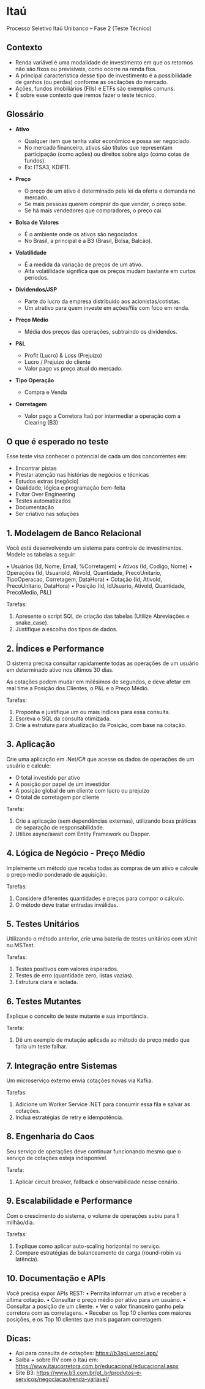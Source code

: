 # Itaú

Processo Seletivo Itaú Unibanco – Fase 2 (Teste Técnico)

## Contexto

- Renda variável é uma modalidade de investimento em que os retornos não são fixos ou previsíveis, como ocorre na renda fixa.
- A principal característica desse tipo de investimento é a possibilidade de ganhos (ou perdas) conforme as oscilações do mercado.
- Ações, fundos imobiliários (FIIs) e ETFs são exemplos comuns.
- É sobre esse contexto que iremos fazer o teste técnico.

## Glossário

- **Ativo**
    - Qualquer item que tenha valor econômico e possa ser negociado.
    - No mercado financeiro, ativos são títulos que representam participação (como ações) ou direitos sobre algo (como cotas de fundos).
    - Ex: ITSA3, KDIF11.

- **Preço**
    - O preço de um ativo é determinado pela lei da oferta e demanda no mercado.
    - Se mais pessoas querem comprar do que vender, o preço sobe.
    - Se há mais vendedores que compradores, o preço cai.

- **Bolsa de Valores**
    - É o ambiente onde os ativos são negociados.
    - No Brasil, a principal é a B3 (Brasil, Bolsa, Balcão).

- **Volatilidade**
    - É a medida da variação de preços de um ativo.
    - Alta volatilidade significa que os preços mudam bastante em curtos períodos.

- **Dividendos/JSP**
    - Parte do lucro da empresa distribuído aos acionistas/cotistas.
    - Um atrativo para quem investe em ações/fiis com foco em renda.

- **Preço Médio**
    - Média dos preços das operações, subtraindo os dividendos.

- **P&L**
    - Profit (Lucro) & Loss (Prejuízo)
    - Lucro / Prejuízo do cliente
    - Valor pago vs preço atual do mercado.

- **Tipo Operação**
    - Compra e Venda

- **Corretagem**
    - Valor pago a Corretora Itaú por intermediar a operação com a Clearing (B3)

## O que é esperado no teste

Esse teste visa conhecer o potencial de cada um dos concorrentes em:

- Encontrar pistas
- Prestar atenção nas histórias de negócios e técnicas
- Estudos extras (negócio)
- Qualidade, lógica e programação bem-feita
- Evitar Over Engineering
- Testes automatizados
- Documentação
- Ser criativo nas soluções


## 1. Modelagem de Banco Relacional

Você está desenvolvendo um sistema para controle de investimentos. Modele as tabelas a seguir:

• Usuários  (Id, Nome, Email, %Corretagem)
• Ativos    (Id, Codigo, Nome)
• Operações (Id, UsuarioId, AtivoId, Quantidade, PrecoUnitario, TipoOperacao, Corretagem, DataHora)
• Cotação   (Id, AtivoId, PrecoUnitario, DataHora)
• Posição   (Id, IdUsuario, AtivoId, Quantidade, PrecoMedio, P&L)

Tarefas:

1. Apresente o script SQL de criação das tabelas (Utilize Abreviações e snake_case).
2. Justifique a escolha dos tipos de dados.


## 2. Índices e Performance

O sistema precisa consultar rapidamente todas as operações de um usuário em determinado ativo nos últimos 30 dias.

As cotações podem mudar em milésimos de segundos, e deve afetar em real time a Posição dos Clientes, o P&L e o Preço Médio.

Tarefas:

1. Proponha e justifique um ou mais índices para essa consulta.
2. Escreva o SQL da consulta otimizada.
3. Crie a estrutura para atualização da Posição, com base na cotação.


## 3. Aplicação

Crie uma aplicação em .Net/C# que acesse os dados de operações de um usuário e calcule:
- O total investido por ativo
- A posição por papel de um investidor
- A posição global de um cliente com lucro ou prejuízo
- O total de corretagem por cliente

Tarefa:

1. Crie a aplicação (sem dependências externas), utilizando boas práticas de separação de responsabilidade.
2. Utilize async/await com Entity Framework ou Dapper.


## 4. Lógica de Negócio - Preço Médio

Implemente um método que receba todas as compras de um ativo e calcule o preço médio ponderado de aquisição.

Tarefas:

1. Considere diferentes quantidades e preços para compor o cálculo.
2. O método deve tratar entradas inválidas.


## 5. Testes Unitários

Utilizando o método anterior, crie uma bateria de testes unitários com xUnit ou MSTest.

Tarefas:

1. Testes positivos com valores esperados.
2. Testes de erro (quantidade zero, listas vazias).
3. Estrutura clara e isolada.

## 6. Testes Mutantes

Explique o conceito de teste mutante e sua importância.

Tarefa:

1. Dê um exemplo de mutação aplicada ao método de preço médio que faria um teste falhar.




## 7. Integração entre Sistemas

Um microserviço externo envia cotações novas via Kafka.

Tarefas:

1. Adicione um Worker Service .NET para consumir essa fila e salvar as cotações.
2. Inclua estratégias de retry e idempotência.




## 8. Engenharia do Caos

Seu serviço de operações deve continuar funcionando mesmo que o serviço de cotações esteja indisponível.

Tarefa:

1. Aplicar circuit breaker, fallback e observabilidade nesse cenário.



## 9. Escalabilidade e Performance

Com o crescimento do sistema, o volume de operações subiu para 1 milhão/dia.

Tarefas:

1. Explique como aplicar auto-scaling horizontal no serviço.
2. Compare estratégias de balanceamento de carga (round-robin vs latência).



## 10. Documentação e APIs

Você precisa expor APIs REST:
• Permita informar um ativo e receber a última cotação.
• Consultar o preço médio por ativo para um usuário.
• Consultar a posição de um cliente.
• Ver o valor financeiro ganho pela corretora com as corretagens.
• Receber os Top 10 clientes com maiores posições, e os Top 10 clientes que mais pagaram corretagem.



## Dicas:

- Api para consulta de cotações: https://b3api.vercel.app/
- Saiba + sobre RV com o Itaú em: https://www.itaucorretora.com.br/educacional/educacional.aspx
- Site B3: https://www.b3.com.br/pt_br/produtos-e-servicos/negociacao/renda-variavel/


